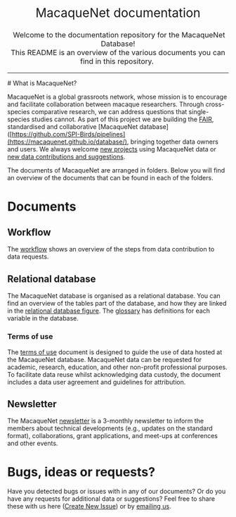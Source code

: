<h1 style="font-weight:normal" align="center">
  &nbsp;MacaqueNet documentation&nbsp;
</h1>

<h3 style="font-weight:normal" align="center">
  &nbsp;Welcome to the documentation repository for the MacaqueNet Database! <br> This README is an overview of the various documents you can find in this repository.&nbsp;
</h3>

---

</h5>
# What is MacaqueNet?
</h5>

MacaqueNet is a global grassroots network, whose mission is to encourage and facilitate collaboration between macaque researchers. Through cross-species comparative research, we can address questions that single-species studies cannot.
As part of this project we are building the [FAIR](https://www.go-fair.org/fair-principles/), standardised and collaborative [MacaqueNet database]([https://github.com/SPI-Birds/pipelines](https://macaquenet.github.io/database/), bringing together data owners and users. 
We always welcome [new projects](https://docs.google.com/forms/d/e/1FAIpQLSfR3pvQBxVdw8PK0UhnTfzd2Ty85oLSY3HVHmApoq7s-n26Jg/viewform) using MacaqueNet data or [new data contributions and suggestions](https://docs.google.com/forms/d/e/1FAIpQLSfZYgh6GKW_CmiwbJu4KPil3OUEYgnB3ZUQjMhJ3XfZs2WPhw/viewform).

The documents of MacaqueNet are arranged in folders. Below you will find an overview of the documents that can be found in each of the folders.

# Documents

## Workflow
The [workflow]() shows an overview of the steps from data contribution to data requests. 

## Relational database

The MacaqueNet database is organised as a relational database. 
You can find an overview of the tables part of the database, and how they are linked in the [relational database figure]().
The [glossary]() has definitions for each variable in the database.

### Terms of use

The [terms of use](https://github.com/SPI-Birds/documentation/blob/master/terms_and_conditions/SPI-Birds_Terms-of-Use.pdf) document is designed to guide the use of data hosted at the MacaqueNet database. 
MacaqueNet data can be requested for academic, research, education, and other non-profit professional purposes. To facilitate data reuse whilst acknowledging data custody, the document includes a data user agreement and guidelines for attribution.

## Newsletter

The MacaqueNet [newsletter]() is a 3-monthly newsletter to inform the members about technical developments (e.g., updates on the standard format), collaborations, grant applications, and meet-ups at conferences and other events. 

# Bugs, ideas or requests?

Have you detected bugs or issues with in any of our documents? Or do you have any requests for additional data or suggestions? Feel free to share these with us here ([Create New Issue](https://github.com/SPI-Birds/documentation/issues/new/choose)) or by [emailing us](MacaqueNet@gmail.com).
